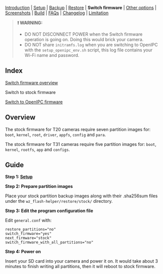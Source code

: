 [Introduction](README.md) | [Setup](README_setup.md) | [Backup](README_backup.md) | [Restore](README_restore.md) | **Switch firmware** | [Other options](README_other_options.md) | [Screenshots](README_screenshots.md) | [Build](README_build.md) | [FAQs](README_FAQs.md) | [Changelog](Changelog.md) | [Limitation](Limitation.md)

> **❗ WARNING:**
> - DO NOT DISCONNECT POWER when the Switch firmware operation is going on. Doing this would brick your camera.
> - DO NOT share `initramfs.log` when you are switching to OpenIPC with the `setup_openipc_env.sh` script, this log file contains your Wi-Fi name and password.

## Index

[Switch firmware overview](README_switch_firmware.md)

Switch to stock firmware

[Switch to OpenIPC firmware](README_switch_firmware_openipc.md)

## Overview

The stock firmware for T20 cameras require seven partition images for: `boot`, `kernel`, `root`, `driver`, `appfs`, `config` and `para`.

The stock firmware for T31 cameras require five partition images for: `boot`, `kernel`, `rootfs`, `app` and `configs`.

## Guide

**Step 1: [Setup](README_setup.md)**

**Step 2: Prepare partition images**

Place your stock partition backup images along with their .sha256sum files under the `wz_flash-helper/restore/stock/` directory.

**Step 3: Edit the program configuration file**

Edit `general.conf` with:
```
restore_partitions="no"
switch_firmware="yes"
next_firmware="stock"
switch_firmware_with_all_partitions="no"
```

**Step 4: Power on**

Insert your SD card into your camera and power it on. It would take about 3 minutes to finish writing all partitions, then it will reboot to stock firmware.

